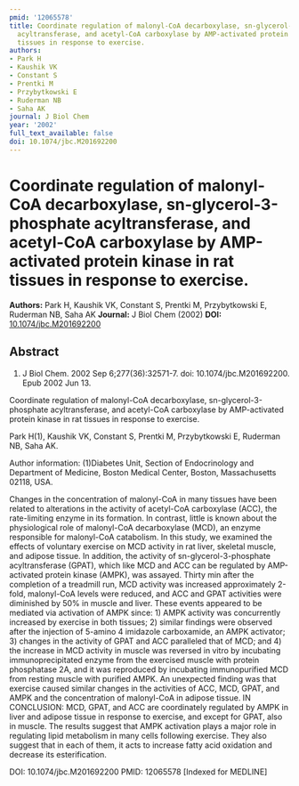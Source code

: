 ```yaml
---
pmid: '12065578'
title: Coordinate regulation of malonyl-CoA decarboxylase, sn-glycerol-3-phosphate
  acyltransferase, and acetyl-CoA carboxylase by AMP-activated protein kinase in rat
  tissues in response to exercise.
authors:
- Park H
- Kaushik VK
- Constant S
- Prentki M
- Przybytkowski E
- Ruderman NB
- Saha AK
journal: J Biol Chem
year: '2002'
full_text_available: false
doi: 10.1074/jbc.M201692200
---
```


# Coordinate regulation of malonyl-CoA decarboxylase, sn-glycerol-3-phosphate acyltransferase, and acetyl-CoA carboxylase by AMP-activated protein kinase in rat tissues in response to exercise.
**Authors:** Park H, Kaushik VK, Constant S, Prentki M, Przybytkowski E, Ruderman NB, Saha AK
**Journal:** J Biol Chem (2002)
**DOI:** [10.1074/jbc.M201692200](https://doi.org/10.1074/jbc.M201692200)

## Abstract

1. J Biol Chem. 2002 Sep 6;277(36):32571-7. doi: 10.1074/jbc.M201692200. Epub
2002  Jun 13.

Coordinate regulation of malonyl-CoA decarboxylase, sn-glycerol-3-phosphate 
acyltransferase, and acetyl-CoA carboxylase by AMP-activated protein kinase in 
rat tissues in response to exercise.

Park H(1), Kaushik VK, Constant S, Prentki M, Przybytkowski E, Ruderman NB, Saha 
AK.

Author information:
(1)Diabetes Unit, Section of Endocrinology and Department of Medicine, Boston 
Medical Center, Boston, Massachusetts 02118, USA.

Changes in the concentration of malonyl-CoA in many tissues have been related to 
alterations in the activity of acetyl-CoA carboxylase (ACC), the rate-limiting 
enzyme in its formation. In contrast, little is known about the physiological 
role of malonyl-CoA decarboxylase (MCD), an enzyme responsible for malonyl-CoA 
catabolism. In this study, we examined the effects of voluntary exercise on MCD 
activity in rat liver, skeletal muscle, and adipose tissue. In addition, the 
activity of sn-glycerol-3-phosphate acyltransferase (GPAT), which like MCD and 
ACC can be regulated by AMP-activated protein kinase (AMPK), was assayed. Thirty 
min after the completion of a treadmill run, MCD activity was increased 
approximately 2-fold, malonyl-CoA levels were reduced, and ACC and GPAT 
activities were diminished by 50% in muscle and liver. These events appeared to 
be mediated via activation of AMPK since: 1) AMPK activity was concurrently 
increased by exercise in both tissues; 2) similar findings were observed after 
the injection of 5-amino 4 imidazole carboxamide, an AMPK activator; 3) changes 
in the activity of GPAT and ACC paralleled that of MCD; and 4) the increase in 
MCD activity in muscle was reversed in vitro by incubating immunoprecipitated 
enzyme from the exercised muscle with protein phosphatase 2A, and it was 
reproduced by incubating immunopurified MCD from resting muscle with purified 
AMPK. An unexpected finding was that exercise caused similar changes in the 
activities of ACC, MCD, GPAT, and AMPK and the concentration of malonyl-CoA in 
adipose tissue.
IN CONCLUSION: MCD, GPAT, and ACC are coordinately regulated by AMPK in liver 
and adipose tissue in response to exercise, and except for GPAT, also in muscle. 
The results suggest that AMPK activation plays a major role in regulating lipid 
metabolism in many cells following exercise. They also suggest that in each of 
them, it acts to increase fatty acid oxidation and decrease its esterification.

DOI: 10.1074/jbc.M201692200
PMID: 12065578 [Indexed for MEDLINE]
